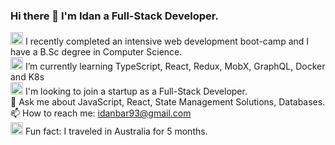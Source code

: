 ### Hi there 👋 I'm Idan a Full-Stack Developer.

<img alt="Laptop" width="20px" src="https://github.githubassets.com/images/icons/emoji/unicode/1f4bb.png">  I recently completed an intensive web development boot-camp and I have a B.Sc degree in Computer Science.
<br>
<img alt="Earth" width="20px" src="https://github.githubassets.com/images/icons/emoji/unicode/1f30f.png"> I’m currently learning TypeScript, React, Redux, MobX, GraphQL, Docker and K8s
<br>
<img alt="Global" width="20px" src="https://github.githubassets.com/images/icons/emoji/unicode/1f310.png"> I'm looking to join a startup as a Full-Stack Developer.
<br>
💬 Ask me about JavaScript, React, State Management Solutions, Databases.
<br>
📫 How to reach me: idanbar93@gmail.com
<br>
<img alt="Australia" width="20px" src="https://github.githubassets.com/images/icons/emoji/unicode/1f1e6-1f1fa.png"> Fun fact: I traveled in Australia for 5 months.

